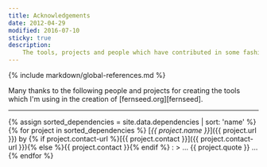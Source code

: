 ```yaml
---
title: Acknowledgements
date: 2012-04-29
modified: 2016-07-10
sticky: true
description:
    The tools, projects and people which have contributed in some fashion to the construction of fernseed.org.
---
```


<!-- Includes -->
{% include markdown/global-references.md %}

<!-- Content -->
Many thanks to the following people and projects for creating the tools which I'm using in the creation of [fernseed.org][fernseed].

----

{% assign sorted_dependencies = site.data.dependencies | sort: 'name' %}
{% for project in sorted_dependencies %}
<a name="{{ project.name }}"></a>
[*{{ project.name }}*]({{ project.url }}) by {% if project.contact-url %}[{{ project.contact }}]({{ project.contact-url }}){% else %}{{ project.contact }}{% endif %}
: > &hellip; {{ project.quote }} &hellip;
{% endfor %}

